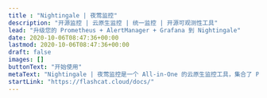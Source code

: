 ```yaml
---
title : "Nightingale | 夜莺监控"
description: "开源监控 | 云原生监控 | 统一监控 | 开源可观测性工具"
lead: "升级您的 Prometheus + AlertManager + Grafana 到 Nightingale"
date: 2020-10-06T08:47:36+00:00
lastmod: 2020-10-06T08:47:36+00:00
draft: false
images: []
buttonText: "开始使用"
metaText: "Nightingale | 夜莺监控是一个 All-in-One 的云原生监控工具，集合了 Prometheus 和 Grafana 的优点，你可以在 UI 上管理和配置告警策略，也可以对分布在多个 Region 的指标、日志、链路追踪数据进行统一的可视化和分析。夜莺融入了顶级互联网公司可观测性最佳实践，沉淀了众多社区专家经验，开箱即用。夜莺监控项目，托管于中国计算机学会开源发展委员会（CCF ODC），为 CCF ODC 成立后接受捐赠的第一个开源项目。"
startLink: "https://flashcat.cloud/docs/"
---
```


